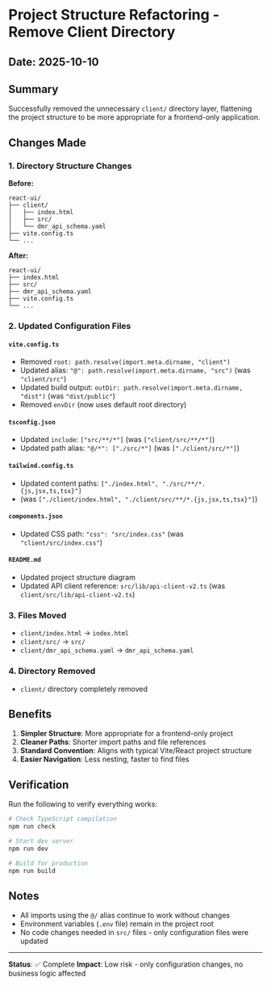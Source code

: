 # Project Structure Refactoring - Remove Client Directory

## Date: 2025-10-10

## Summary

Successfully removed the unnecessary `client/` directory layer, flattening the project structure to be more appropriate for a frontend-only application.

## Changes Made

### 1. Directory Structure Changes

**Before:**
```
react-ui/
├── client/
│   ├── index.html
│   ├── src/
│   └── dmr_api_schema.yaml
├── vite.config.ts
└── ...
```

**After:**
```
react-ui/
├── index.html
├── src/
├── dmr_api_schema.yaml
├── vite.config.ts
└── ...
```

### 2. Updated Configuration Files

#### `vite.config.ts`
- Removed `root: path.resolve(import.meta.dirname, "client")`
- Updated alias: `"@": path.resolve(import.meta.dirname, "src")` (was `"client/src"`)
- Updated build output: `outDir: path.resolve(import.meta.dirname, "dist")` (was `"dist/public"`)
- Removed `envDir` (now uses default root directory)

#### `tsconfig.json`
- Updated `include`: `["src/**/*"]` (was `["client/src/**/*"]`)
- Updated path alias: `"@/*": ["./src/*"]` (was `["./client/src/*"]`)

#### `tailwind.config.ts`
- Updated content paths: `["./index.html", "./src/**/*.{js,jsx,ts,tsx}"]`
- (was `["./client/index.html", "./client/src/**/*.{js,jsx,ts,tsx}"]`)

#### `components.json`
- Updated CSS path: `"css": "src/index.css"` (was `"client/src/index.css"`)

#### `README.md`
- Updated project structure diagram
- Updated API client reference: `src/lib/api-client-v2.ts` (was `client/src/lib/api-client-v2.ts`)

### 3. Files Moved

- `client/index.html` → `index.html`
- `client/src/` → `src/`
- `client/dmr_api_schema.yaml` → `dmr_api_schema.yaml`

### 4. Directory Removed

- `client/` directory completely removed

## Benefits

1. **Simpler Structure**: More appropriate for a frontend-only project
2. **Cleaner Paths**: Shorter import paths and file references
3. **Standard Convention**: Aligns with typical Vite/React project structure
4. **Easier Navigation**: Less nesting, faster to find files

## Verification

Run the following to verify everything works:

```bash
# Check TypeScript compilation
npm run check

# Start dev server
npm run dev

# Build for production
npm run build
```

## Notes

- All imports using the `@/` alias continue to work without changes
- Environment variables (`.env` file) remain in the project root
- No code changes needed in `src/` files - only configuration files were updated

---

**Status**: ✅ Complete
**Impact**: Low risk - only configuration changes, no business logic affected
